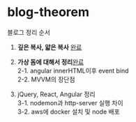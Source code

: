 # blog-theorem
블로그 정리 순서 

1. <b>깊은 복사, 얇은 복사</b> [완료](https://blog.naver.com/sksksms2/222130355387) <br>

2. <b>가상 돔에 대해서 정리</b>[완료](https://blog.naver.com/sksksms2/222131481911) <br>
2-1. angular innerHTML이후 event bind <br>
2-2. MVVM의 장단점 <br>

3. jQuery, React, Angular 정리 <br> 
3-1. nodemon과 http-server 실행 차이 <br>
3-2. aws에 docker 설치 및 node 배포
